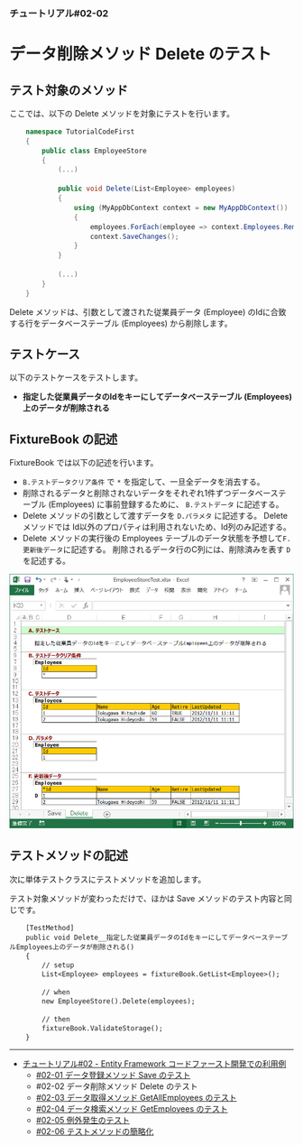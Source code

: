 ﻿
### チュートリアル#02-02

 データ削除メソッド Delete のテスト
===================================

テスト対象のメソッド
--------------------

ここでは、以下の Delete メソッドを対象にテストを行います。


```c#
    namespace TutorialCodeFirst
    {
        public class EmployeeStore
        {
            (...)
            
            public void Delete(List<Employee> employees)
            {
                using (MyAppDbContext context = new MyAppDbContext())
                {
                    employees.ForEach(employee => context.Employees.Remove(employee));
                    context.SaveChanges();
                }
            }

            (...)
        }
    }
```


Delete メソッドは、引数として渡された従業員データ (Employee) のIdに合致する行をデータベーステーブル
(Employees) から削除します。


テストケース
------------

以下のテストケースをテストします。

*   <b>指定した従業員データのIdをキーにしてデータベーステーブル (Employees) 上のデータが削除される</b>


FixtureBook の記述
------------------

FixtureBook では以下の記述を行います。

*   `B.テストデータクリア条件` で `*` を指定して、一旦全データを消去する。
*   削除されるデータと削除されないデータをそれぞれ1件ずつデータベーステーブル (Employees) に事前登録するために、
    `B.テストデータ` に記述する。
*   Delete メソッドの引数として渡すデータを `D.パラメタ` に記述する。
    Delete メソッドでは Id以外のプロパティは利用されないため、Id列のみ記述する。
*   Delete メソッドの実行後の Employees テーブルのデータ状態を予想して`F.更新後データ`に記述する。
    削除されるデータ行のC列には、削除済みを表す `D` を記述する。


![FixtureBook記述](./images/Tutorial-CodeFirst-Delete-01.png?raw=true)


テストメソッドの記述
--------------------

次に単体テストクラスにテストメソッドを追加します。

テスト対象メソッドが変わっただけで、ほかは Save メソッドのテスト内容と同じです。


```
    [TestMethod]
    public void Delete__指定した従業員データのIdをキーにしてデータベーステーブルEmployees上のデータが削除される()
    {
        // setup
        List<Employee> employees = fixtureBook.GetList<Employee>();

        // when
        new EmployeeStore().Delete(employees);

        // then
        fixtureBook.ValidateStorage();
    }
```


------------------------

*   [チュートリアル#02 - Entity Framework コードファースト開発での利用例](./Tutorial-CodeFirst.md)
    *   [#02-01 データ登録メソッド Save のテスト](./Tutorial-CodeFirst-Save.md)
    *   #02-02 データ削除メソッド Delete のテスト
    *   [#02-03 データ取得メソッド GetAllEmployees のテスト](./Tutorial-CodeFirst-GetAllEmployees.md)
    *   [#02-04 データ検索メソッド GetEmployees のテスト](./Tutorial-CodeFirst-GetEmployees.md)
    *   [#02-05 例外発生のテスト](./Tutorial-CodeFirst-Exception.md)
    *   [#02-06 テストメソッドの簡略化](./Tutorial-CodeFirst-Expect.md)

